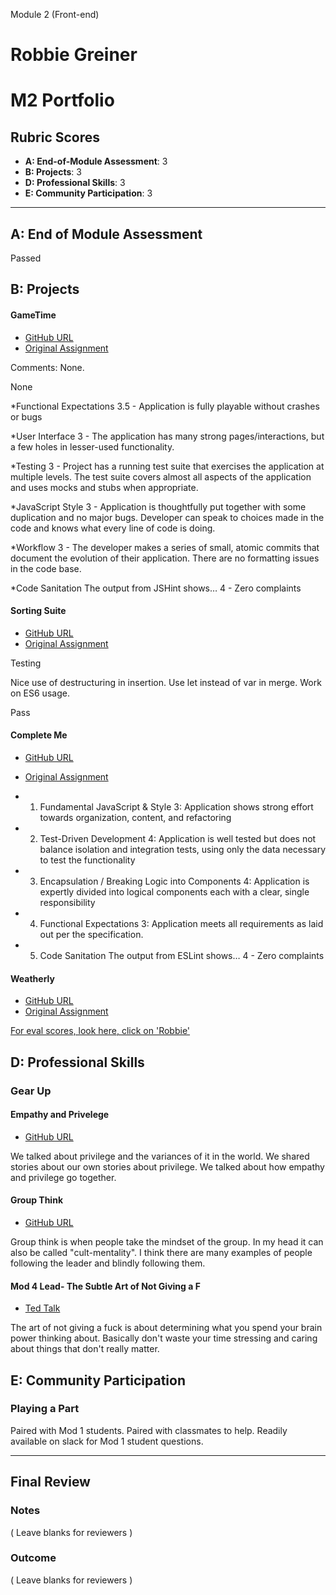 Module 2 (Front-end)

# Robbie Greiner  
 
 # M2 Portfolio
 
 ## Rubric Scores
 
 * **A: End-of-Module Assessment**: 3
 * **B: Projects**: 3
 * **D: Professional Skills**: 3
 * **E: Community Participation**: 3
 
 -----------------------
 
 ## A: End of Module Assessment
 
 Passed
 
 
 ## B: Projects
 
 #### GameTime
 
 * [GitHub URL](https://github.com/robbiegreiner/game-time)
 * [Original Assignment](http://frontend.turing.io/projects/game-time.html)
 
 Comments: None.
 
 None
 
 *Functional Expectations
 3.5 - Application is fully playable without crashes or bugs
 
 *User Interface
 3 - The application has many strong pages/interactions, but a few holes in lesser-used functionality.
 
 *Testing
 3 - Project has a running test suite that exercises the application at multiple levels. The test suite covers almost all aspects of the application and uses mocks and stubs when appropriate.
 
 *JavaScript Style
 3 - Application is thoughtfully put together with some duplication and no major bugs. Developer can speak to choices made in the code and knows what every line of code is doing.
 
 *Workflow
 3 - The developer makes a series of small, atomic commits that document the evolution of their application. There are no formatting issues in the code base.
 
 *Code Sanitation
 The output from JSHint shows…
 4 - Zero complaints
 
 #### Sorting Suite
 
 * [GitHub URL](https://github.com/robbiegreiner/sorting-suite)
 * [Original Assignment](http://frontend.turing.io/projects/sorting-suite.html)
 
 Testing
 
 Nice use of destructuring in insertion.
 Use let instead of var in merge.
 Work on ES6 usage.
 
 Pass
 
 #### Complete Me
 
 * [GitHub URL](https://github.com/robbiegreiner/complete-me)
 * [Original Assignment](http://frontend.turing.io/projects/complete-me.html)
 
 * 1. Fundamental JavaScript & Style
 3: Application shows strong effort towards organization, content, and refactoring
 
 * 2. Test-Driven Development
 4: Application is well tested but does not balance isolation and integration tests, using only the data necessary to test the functionality
 
 * 3. Encapsulation / Breaking Logic into Components
 4: Application is expertly divided into logical components each with a clear, single responsibility
 
 * 4. Functional Expectations
 3: Application meets all requirements as laid out per the specification.
 
 * 5. Code Sanitation
  The output from ESLint shows…
 4 - Zero complaints
 
 
 
 #### Weatherly
 
 * [GitHub URL](https://github.com/robbiegreiner/weathrly)
 * [Original Assignment](http://frontend.turing.io/projects/weathrly.html)
 
 [For eval scores, look here, click on 'Robbie'](https://github.com/turingschool/front-end-submissions-public/tree/master/1706/mod-2/weathrly)
 
 ## D: Professional Skills
 
 ### Gear Up
 #### Empathy and Privelege
 
 * [GitHub URL](https://github.com/turingschool/gear-up/blob/master/empathy.markdown)
 
 We talked about privilege and the variances of it in the world.
 We shared stories about our own stories about privilege.
 We talked about how empathy and privilege go together.
 
 #### Group Think
 
 * [GitHub URL](https://github.com/turingschool/gear-up/blob/master/groupthink.md)
 
 Group think is when people take the mindset of the group.  In my head it can also be called "cult-mentality". I think
 there are many examples of people following the leader and blindly following them.
 
 
 #### Mod 4 Lead- The Subtle Art of Not Giving a F
 
 * [Ted Talk](https://www.youtube.com/watch?v=x36cEw6gUZ8)
 
 The art of not giving a fuck is about determining what you spend your brain power thinking about.  Basically don't
 waste your time stressing and caring about things that don't really matter.
 
 ## E: Community Participation
 
 ### Playing a Part
 
 Paired with Mod 1 students.
 Paired with classmates to help.
 Readily available on slack for Mod 1 student questions.
 
 ------------------
 
 ## Final Review
 
 ### Notes
 
 ( Leave blanks for reviewers )
 
 ### Outcome
 
 ( Leave blanks for reviewers )
 
 
